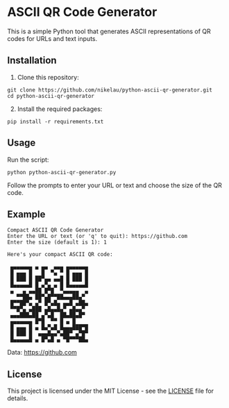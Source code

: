 # ASCII QR Code Generator

This is a simple Python tool that generates ASCII representations of QR codes for URLs and text inputs.

## Installation

1. Clone this repository:
```
git clone https://github.com/nikelau/python-ascii-qr-generator.git
cd python-ascii-qr-generator
```
2. Install the required packages:
```
pip install -r requirements.txt
```

## Usage

Run the script:
```
python python-ascii-qr-generator.py
```

Follow the prompts to enter your URL or text and choose the size of the QR code.

## Example
```
Compact ASCII QR Code Generator
Enter the URL or text (or 'q' to quit): https://github.com
Enter the size (default is 1): 1

Here's your compact ASCII QR code:

 ▄▄▄▄▄▄▄ ▄ ▄▄  ▄▄▄ ▄▄▄▄▄▄▄ 
 █ ▄▄▄ █   █  ▀▄ ▀ █ ▄▄▄ █ 
 █ ███ █ ██▀▄▄ ▄▄█ █ ███ █ 
 █▄▄▄▄▄█ █ ▄▀▄ ▄ █ █▄▄▄▄▄█ 
 ▄   ▄ ▄▄██ █▀█  ▀▄▄▄▄▄  ▄ 
   ▀▀██▄ ██▀▄█▀▀██▄▄▄██▄▀  
 █▀▀██▀▄ ▄▀ █▀▄█▄ ▄▄█ ▄██▄ 
 ▀▀█▀▄ ▄███ ▄█▄▄█▄▀ ▄█▄▄▀  
 ▄▄▄███▄██ ▄▀▄█  ██▄██▄█▀  
 ▄▄▄▄▄▄▄ █▀█  ▀▀ █ ▄ █     
 █ ▄▄▄ █ ▄ █▄▀▄█ █▄▄▄███▀█ 
 █ ███ █  ▄▄▄█▄▄▀▄██▀ ▄▀█▀ 
 █▄▄▄▄▄█ ▄ █▀▄█ ▄ ▀█▀▀▀██▄ 
```
  
Data: https://github.com	 

## License

This project is licensed under the MIT License - see the [LICENSE](LICENSE) file for details.